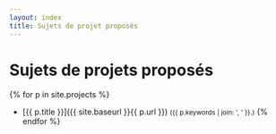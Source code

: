```yaml
---
layout: index
title: Sujets de projet proposés
---
```


# Sujets de projets proposés

{% for p in site.projects %}
- [{{ p.title }}]({{ site.baseurl }}{{ p.url }}) <small>({{ p.keywords | join: ', ' }}.)</small>
{% endfor %}
